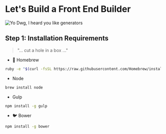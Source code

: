 # Let's Build a Front End Builder

![Yo Dwg, I heard you like generators](http://furzeface.com/_assets/images/blog/yo_dawg_generators.jpg)

## Step 1: Installation Requirements
> "... cut a hole in a box ..."

* :beer: Homebrew
```bash
ruby -e "$(curl -fsSL https://raw.githubusercontent.com/Homebrew/install/master/install)"
```
* Node
```bash
brew install node
```
* Gulp
```bash
npm install -g gulp
```
* :bird: Bower
```bash
npm install -g bower
```
